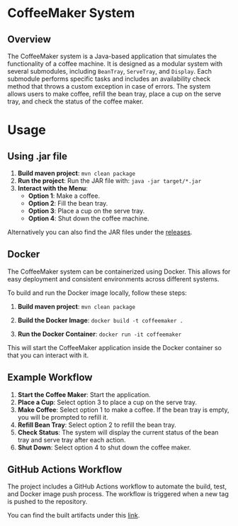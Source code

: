 # CoffeeMaker System

## Overview

The CoffeeMaker system is a Java-based application that simulates the functionality of a coffee machine. It is designed as a modular system with several submodules, including `BeanTray`, `ServeTray`, and `Display`. Each submodule performs specific tasks and includes an availability check method that throws a custom exception in case of errors. The system allows users to make coffee, refill the bean tray, place a cup on the serve tray, and check the status of the coffee maker.

# Usage
## Using .jar file

1. **Build maven project**: `mvn clean package`
2. **Run the project**:
   Run the JAR file with: `java -jar target/*.jar`
3. **Interact with the Menu**:
    - **Option 1**: Make a coffee.
    - **Option 2**: Fill the bean tray.
    - **Option 3**: Place a cup on the serve tray.
    - **Option 4**: Shut down the coffee machine.
   

Alternatively you can also find the JAR files under the [releases](https://github.com/aradidaniel/coffeemaker/releases). 

## Docker
The CoffeeMaker system can be containerized using Docker. This allows for easy deployment and consistent environments across different systems.

To build and run the Docker image locally, follow these steps:

1. **Build maven project**: `mvn clean package`

2. **Build the Docker Image**: `docker build -t coffeemaker .`

3. **Run the Docker Container**: `docker run -it coffeemaker`

This will start the CoffeeMaker application inside the Docker container so that you can interact with it.
## Example Workflow

1. **Start the Coffee Maker**: Start the application.
2. **Place a Cup**: Select option 3 to place a cup on the serve tray.
3. **Make Coffee**: Select option 1 to make a coffee. If the bean tray is empty, you will be prompted to refill it.
4. **Refill Bean Tray**: Select option 2 to refill the bean tray.
5. **Check Status**: The system will display the current status of the bean tray and serve tray after each action.
6. **Shut Down**: Select option 4 to shut down the coffee maker.



## GitHub Actions Workflow
The project includes a GitHub Actions workflow to automate the build, test, and Docker image push process. 
The workflow is triggered when a new tag is pushed to the repository.

You can find the built artifacts under this [link](ghcr.io/aradidaniel/coffeemaker).


